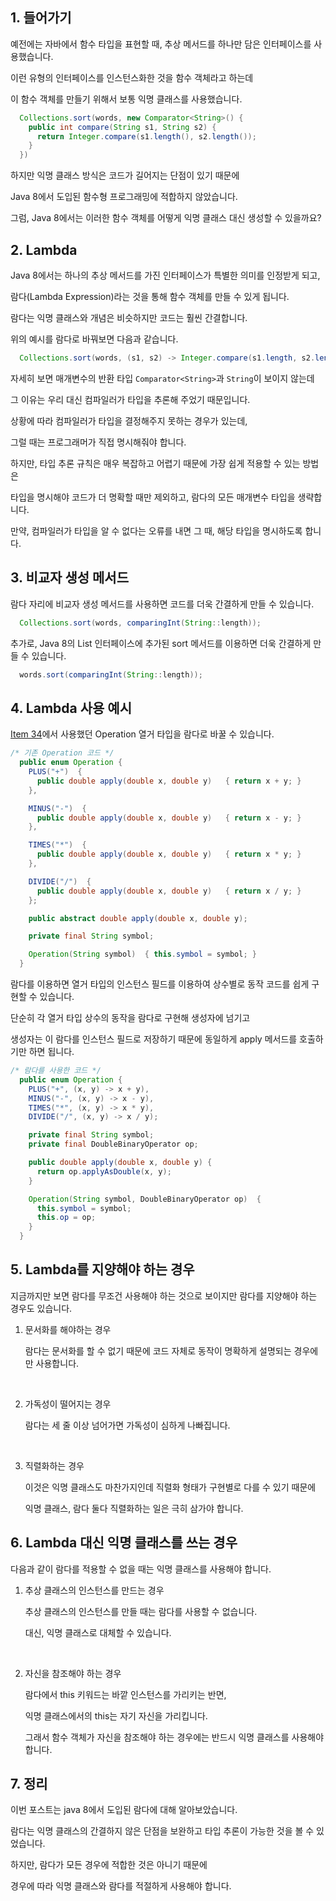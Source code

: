## 1. 들어가기

예전에는 자바에서 함수 타입을 표현할 때, 추상 메서드를 하나만 담은 인터페이스를 사용했습니다.

이런 유형의 인터페이스를 인스턴스화한 것을 함수 객체라고 하는데

이 함수 객체를 만들기 위해서 보통 익명 클래스를 사용했습니다.

```java
  Collections.sort(words, new Comparator<String>() {
    public int compare(String s1, String s2) {
      return Integer.compare(s1.length(), s2.length());
    }
  })
```

하지만 익명 클래스 방식은 코드가 길어지는 단점이 있기 때문에 

Java 8에서 도입된 함수형 프로그래밍에 적합하지 않았습니다.

그럼, Java 8에서는 이러한 함수 객체를 어떻게 익명 클래스 대신 생성할 수 있을까요?

## 2. Lambda

Java 8에서는 하나의 추상 메서드를 가진 인터페이스가 특별한 의미를 인정받게 되고,

람다(Lambda Expression)라는 것을 통해 함수 객체를 만들 수 있게 됩니다.

람다는 익명 클래스와 개념은 비슷하지만 코드는 훨씬 간결합니다.

위의 예시를 람다로 바꿔보면 다음과 같습니다.

```java
  Collections.sort(words, (s1, s2) -> Integer.compare(s1.length, s2.length()));
```

자세히 보면 매개변수의 반환 타입 `Comparator<String>`과 `String`이 보이지 않는데

그 이유는 우리 대신 컴파일러가 타입을 추론해 주었기 때문입니다.

상황에 따라 컴파일러가 타입을 결정해주지 못하는 경우가 있는데,

그럴 때는 프로그래머가 직접 명시해줘야 합니다.

하지만, 타입 추론 규칙은 매우 복잡하고 어렵기 때문에 가장 쉽게 적용할 수 있는 방법은

타입을 명시해야 코드가 더 명확할 때만 제외하고, 람다의 모든 매개변수 타입을 생략합니다.

만약, 컴파일러가 타입을 알 수 없다는 오류를 내면 그 때, 해당 타입을 명시하도록 합니다.

## 3. 비교자 생성 메서드

람다 자리에 비교자 생성 메서드를 사용하면 코드를 더욱 간결하게 만들 수 있습니다.

```java
  Collections.sort(words, comparingInt(String::length));
```

추가로, Java 8의 List 인터페이스에 추가된 sort 메서드를 이용하면 더욱 간결하게 만들 수 있습니다.

```java
  words.sort(comparingInt(String::length));
```

## 4. Lambda 사용 예시

[Item 34](../item34)에서 사용했던 Operation 열거 타입을 람다로 바꿀 수 있습니다.

```java
/* 기존 Operation 코드 */
  public enum Operation {
    PLUS("+")  {
      public double apply(double x, double y)   { return x + y; }
    },

    MINUS("-")  {
      public double apply(double x, double y)   { return x - y; }
    },

    TIMES("*")  {
      public double apply(double x, double y)   { return x * y; }
    },

    DIVIDE("/")  {
      public double apply(double x, double y)   { return x / y; }
    };

    public abstract double apply(double x, double y);

    private final String symbol;

    Operation(String symbol)  { this.symbol = symbol; }
  }
```

람다를 이용하면 열거 타입의 인스턴스 필드를 이용하여 상수별로 동작 코드를 쉽게 구현할 수 있습니다.

단순히 각 열거 타입 상수의 동작을 람다로 구현해 생성자에 넘기고

생성자는 이 람다를 인스턴스 필드로 저장하기 때문에 동일하게 apply 메서드를 호출하기만 하면 됩니다.

```java
/* 람다를 사용한 코드 */
  public enum Operation {
    PLUS("+", (x, y) -> x + y),
    MINUS("-", (x, y) -> x - y),
    TIMES("*", (x, y) -> x * y),
    DIVIDE("/", (x, y) -> x / y);

    private final String symbol;
    private final DoubleBinaryOperator op;

    public double apply(double x, double y) {
      return op.applyAsDouble(x, y);
    }

    Operation(String symbol, DoubleBinaryOperator op)  { 
      this.symbol = symbol;
      this.op = op;
    }
  }
```

## 5. Lambda를 지양해야 하는 경우

지금까지만 보면 람다를 무조건 사용해야 하는 것으로 보이지만 람다를 지양해야 하는 경우도 있습니다.

1. 문서화를 해야하는 경우

   람다는 문서화를 할 수 없기 때문에 코드 자체로 동작이 명확하게 설명되는 경우에만 사용합니다.

   <br>

2. 가독성이 떨어지는 경우

   람다는 세 줄 이상 넘어가면 가독성이 심하게 나빠집니다.

   <br>

3. 직렬화하는 경우

   이것은 익명 클래스도 마찬가지인데 직렬화 형태가 구현별로 다를 수 있기 때문에

   익명 클래스, 람다 둘다 직렬화하는 일은 극히 삼가야 합니다.

## 6. Lambda 대신 익명 클래스를 쓰는 경우

다음과 같이 람다를 적용할 수 없을 때는 익명 클래스를 사용해야 합니다.

1. 추상 클래스의 인스턴스를 만드는 경우

   추상 클래스의 인스턴스를 만들 때는 람다를 사용할 수 없습니다.

   대신, 익명 클래스로 대체할 수 있습니다.

   <br>

2. 자신을 참조해야 하는 경우

   람다에서 this 키워드는 바깥 인스턴스를 가리키는 반면,

   익명 클래스에서의 this는 자기 자신을 가리킵니다.

   그래서 함수 객체가 자신을 참조해야 하는 경우에는 반드시 익명 클래스를 사용해야 합니다.

## 7. 정리

이번 포스트는 java 8에서 도입된 람다에 대해 알아보았습니다.

람다는 익명 클래스의 간결하지 않은 단점을 보완하고 타입 추론이 가능한 것을 볼 수 있었습니다.

하지만, 람다가 모든 경우에 적합한 것은 아니기 때문에

경우에 따라 익명 클래스와 람다를 적절하게 사용해야 합니다.